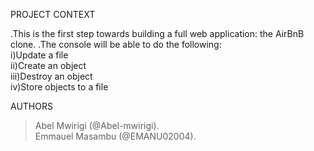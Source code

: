 PROJECT CONTEXT<BR>

.This is the first step towards building a full web application: the AirBnB clone. 
.The console  will be able to do the following:<br>
 i)Update a file<br>
 ii)Create an object<br>
 iii)Destroy an object<br>
 iv)Store objects to a file<br>

AUTHORS<BR>

> Abel Mwirigi (@Abel-mwirigi).<br>
> Emmauel Masambu (@EMANU02004).
